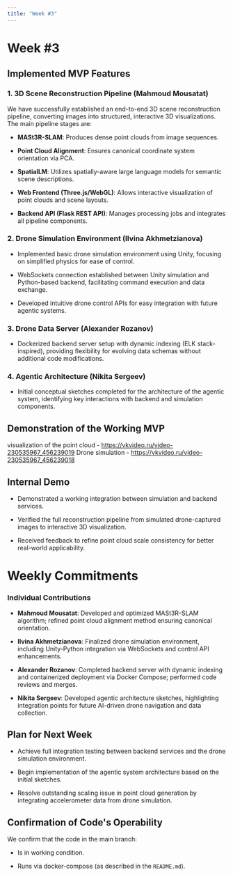 ```yaml
---
title: "Week #3"
---
```

# **Week #3**

## Implemented MVP Features

### 1. 3D Scene Reconstruction Pipeline (Mahmoud Mousatat)

We have successfully established an end-to-end 3D scene reconstruction pipeline, converting images into structured, interactive 3D visualizations. The main pipeline stages are:

- **MASt3R-SLAM**: Produces dense point clouds from image sequences.
    
- **Point Cloud Alignment**: Ensures canonical coordinate system orientation via PCA.
    
- **SpatialLM**: Utilizes spatially-aware large language models for semantic scene descriptions.
    
- **Web Frontend (Three.js/WebGL)**: Allows interactive visualization of point clouds and scene layouts.
    
- **Backend API (Flask REST API)**: Manages processing jobs and integrates all pipeline components.
    

### 2. Drone Simulation Environment (Ilvina Akhmetzianova)

- Implemented basic drone simulation environment using Unity, focusing on simplified physics for ease of control.
    
- WebSockets connection established between Unity simulation and Python-based backend, facilitating command execution and data exchange.
    
- Developed intuitive drone control APIs for easy integration with future agentic systems.
    

### 3. Drone Data Server (Alexander Rozanov)

- Dockerized backend server setup with dynamic indexing (ELK stack-inspired), providing flexibility for evolving data schemas without additional code modifications.
    

### 4. Agentic Architecture (Nikita Sergeev)

- Initial conceptual sketches completed for the architecture of the agentic system, identifying key interactions with backend and simulation components.
    

## Demonstration of the Working MVP
visualization of the point cloud - https://vkvideo.ru/video-230535967_456239019
Drone simulation - https://vkvideo.ru/video-230535967_456239018

## Internal Demo

- Demonstrated a working integration between simulation and backend services.
    
- Verified the full reconstruction pipeline from simulated drone-captured images to interactive 3D visualization.
    
- Received feedback to refine point cloud scale consistency for better real-world applicability.
    

# Weekly Commitments

### Individual Contributions

- **Mahmoud Mousatat**: Developed and optimized MASt3R-SLAM algorithm; refined point cloud alignment method ensuring canonical orientation.
    
- **Ilvina Akhmetzianova**: Finalized drone simulation environment, including Unity-Python integration via WebSockets and control API enhancements.
    
- **Alexander Rozanov**: Completed backend server with dynamic indexing and containerized deployment via Docker Compose; performed code reviews and merges.
    
- **Nikita Sergeev**: Developed agentic architecture sketches, highlighting integration points for future AI-driven drone navigation and data collection.
    

## Plan for Next Week

- Achieve full integration testing between backend services and the drone simulation environment.
    
- Begin implementation of the agentic system architecture based on the initial sketches.
    
- Resolve outstanding scaling issue in point cloud generation by integrating accelerometer data from drone simulation.
    

## Confirmation of Code's Operability

We confirm that the code in the main branch:

-  Is in working condition.
    
-  Runs via docker-compose (as described in the `README.md`).
    
